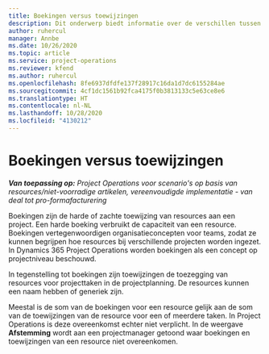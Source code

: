 ```yaml
---
title: Boekingen versus toewijzingen
description: Dit onderwerp biedt informatie over de verschillen tussen resourceboekingen en resourcetoewijzingen.
author: ruhercul
manager: Annbe
ms.date: 10/26/2020
ms.topic: article
ms.service: project-operations
ms.reviewer: kfend
ms.author: ruhercul
ms.openlocfilehash: 8fe6937dfdfe137f28917c16da1d7dc6155284ae
ms.sourcegitcommit: 4cf1dc1561b92fca4175f0b3813133c5e63ce8e6
ms.translationtype: HT
ms.contentlocale: nl-NL
ms.lasthandoff: 10/28/2020
ms.locfileid: "4130212"
---
```

# <a name="bookings-vs-assignments"></a>Boekingen versus toewijzingen

_**Van toepassing op:** Project Operations voor scenario's op basis van resources/niet-voorradige artikelen, vereenvoudigde implementatie - van deal tot pro-formafacturering_

Boekingen zijn de harde of zachte toewijzing van resources aan een project. Een harde boeking verbruikt de capaciteit van een resource. Boekingen vertegenwoordigen organisatieconcepten voor teams, zodat ze kunnen begrijpen hoe resources bij verschillende projecten worden ingezet. In Dynamics 365 Project Operations worden boekingen als een concept op projectniveau beschouwd. 

In tegenstelling tot boekingen zijn toewijzingen de toezegging van resources voor projecttaken in de projectplanning. De resources kunnen een naam hebben of generiek zijn. 

Meestal is de som van de boekingen voor een resource gelijk aan de som van de toewijzingen van de resource voor een of meerdere taken. In Project Operations is deze overeenkomst echter niet verplicht. In de weergave **Afstemming** wordt aan een projectmanager getoond waar boekingen en toewijzingen van een resource niet overeenkomen.
